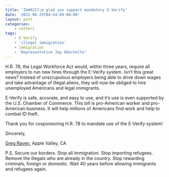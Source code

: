 ```yaml
---
title: 'I&#8217;m glad you support mandatory E-Verify'
date: '2022-08-25T04:44:00-08:00'
layout: post
categories:
    - Letters
tags:
    - E-Verify
    - 'illegal immigration'
    - immigration
    - 'Representative Jay Obernolte'
---
```


H.R. 78, the Legal Workforce Act would, within three years, require all employers to run new hires through the E-Verify system. Isn’t this great news? Instead of unscrupulous employers being able to drive down wages and take advantage of illegal aliens, they will now be obliged to hire unemployed Americans and legal immigrants.

E-Verify is safe, accurate, and easy to use, and it’s use is even supported by the U.S. Chamber of Commerce. This bill is pro-American worker and pro-American business. It will help millions of Americans find work and help to combat ID theft.

Thank you for cosponsoring H.R. 78 to mandate use of the E-Verify system!

Sincerely,

[Greg Raven](https://www.gregraven.org/), Apple Valley, CA

P.S. Secure our borders. Stop all immigration. Stop importing refugees. Remove the illegals who are already in the country. Stop rewarding criminals, foreign or domestic. Wait 40 years before allowing immigrants and refugees again.